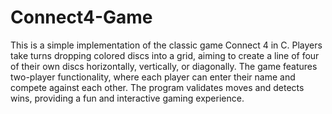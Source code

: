# Connect4-Game
This is a simple implementation of the classic game Connect 4 in C. Players take turns dropping colored discs into a grid, aiming to create a line of four of their own discs horizontally, vertically, or diagonally. The game features two-player functionality, where each player can enter their name and compete against each other. The program validates moves and detects wins, providing a fun and interactive gaming experience.
